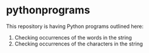 # pythonprograms
This repository is having Python programs outlined here:

1. Checking occurrences of the words in the string
2. Checking occurrences of the characters in the string
